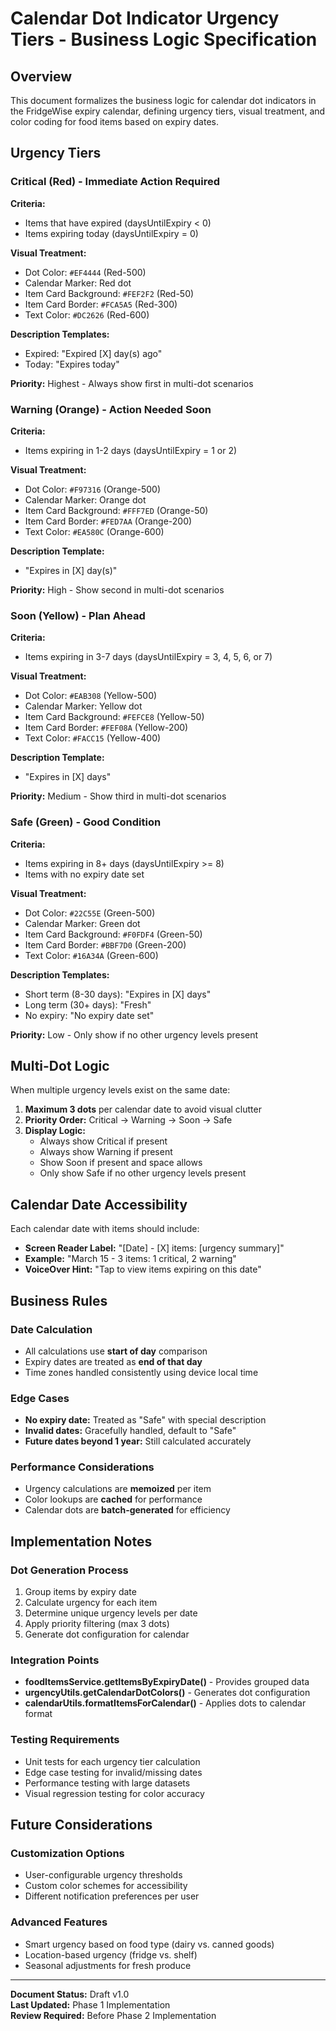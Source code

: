 # Calendar Dot Indicator Urgency Tiers - Business Logic Specification

## Overview

This document formalizes the business logic for calendar dot indicators in the FridgeWise expiry calendar, defining urgency tiers, visual treatment, and color coding for food items based on expiry dates.

## Urgency Tiers

### Critical (Red) - Immediate Action Required

**Criteria:**

- Items that have expired (daysUntilExpiry < 0)
- Items expiring today (daysUntilExpiry = 0)

**Visual Treatment:**

- Dot Color: `#EF4444` (Red-500)
- Calendar Marker: Red dot
- Item Card Background: `#FEF2F2` (Red-50)
- Item Card Border: `#FCA5A5` (Red-300)
- Text Color: `#DC2626` (Red-600)

**Description Templates:**

- Expired: "Expired [X] day(s) ago"
- Today: "Expires today"

**Priority:** Highest - Always show first in multi-dot scenarios

### Warning (Orange) - Action Needed Soon

**Criteria:**

- Items expiring in 1-2 days (daysUntilExpiry = 1 or 2)

**Visual Treatment:**

- Dot Color: `#F97316` (Orange-500)
- Calendar Marker: Orange dot
- Item Card Background: `#FFF7ED` (Orange-50)
- Item Card Border: `#FED7AA` (Orange-200)
- Text Color: `#EA580C` (Orange-600)

**Description Template:**

- "Expires in [X] day(s)"

**Priority:** High - Show second in multi-dot scenarios

### Soon (Yellow) - Plan Ahead

**Criteria:**

- Items expiring in 3-7 days (daysUntilExpiry = 3, 4, 5, 6, or 7)

**Visual Treatment:**

- Dot Color: `#EAB308` (Yellow-500)
- Calendar Marker: Yellow dot
- Item Card Background: `#FEFCE8` (Yellow-50)
- Item Card Border: `#FEF08A` (Yellow-200)
- Text Color: `#FACC15` (Yellow-400)

**Description Template:**

- "Expires in [X] days"

**Priority:** Medium - Show third in multi-dot scenarios

### Safe (Green) - Good Condition

**Criteria:**

- Items expiring in 8+ days (daysUntilExpiry >= 8)
- Items with no expiry date set

**Visual Treatment:**

- Dot Color: `#22C55E` (Green-500)
- Calendar Marker: Green dot
- Item Card Background: `#F0FDF4` (Green-50)
- Item Card Border: `#BBF7D0` (Green-200)
- Text Color: `#16A34A` (Green-600)

**Description Templates:**

- Short term (8-30 days): "Expires in [X] days"
- Long term (30+ days): "Fresh"
- No expiry: "No expiry date set"

**Priority:** Low - Only show if no other urgency levels present

## Multi-Dot Logic

When multiple urgency levels exist on the same date:

1. **Maximum 3 dots** per calendar date to avoid visual clutter
2. **Priority Order:** Critical → Warning → Soon → Safe
3. **Display Logic:**
   - Always show Critical if present
   - Always show Warning if present
   - Show Soon if present and space allows
   - Only show Safe if no other urgency levels present

## Calendar Date Accessibility

Each calendar date with items should include:

- **Screen Reader Label:** "[Date] - [X] items: [urgency summary]"
- **Example:** "March 15 - 3 items: 1 critical, 2 warning"
- **VoiceOver Hint:** "Tap to view items expiring on this date"

## Business Rules

### Date Calculation

- All calculations use **start of day** comparison
- Expiry dates are treated as **end of that day**
- Time zones handled consistently using device local time

### Edge Cases

- **No expiry date:** Treated as "Safe" with special description
- **Invalid dates:** Gracefully handled, default to "Safe"
- **Future dates beyond 1 year:** Still calculated accurately

### Performance Considerations

- Urgency calculations are **memoized** per item
- Color lookups are **cached** for performance
- Calendar dots are **batch-generated** for efficiency

## Implementation Notes

### Dot Generation Process

1. Group items by expiry date
2. Calculate urgency for each item
3. Determine unique urgency levels per date
4. Apply priority filtering (max 3 dots)
5. Generate dot configuration for calendar

### Integration Points

- **foodItemsService.getItemsByExpiryDate()** - Provides grouped data
- **urgencyUtils.getCalendarDotColors()** - Generates dot configuration
- **calendarUtils.formatItemsForCalendar()** - Applies dots to calendar format

### Testing Requirements

- Unit tests for each urgency tier calculation
- Edge case testing for invalid/missing dates
- Performance testing with large datasets
- Visual regression testing for color accuracy

## Future Considerations

### Customization Options

- User-configurable urgency thresholds
- Custom color schemes for accessibility
- Different notification preferences per user

### Advanced Features

- Smart urgency based on food type (dairy vs. canned goods)
- Location-based urgency (fridge vs. shelf)
- Seasonal adjustments for fresh produce

---

**Document Status:** Draft v1.0  
**Last Updated:** Phase 1 Implementation  
**Review Required:** Before Phase 2 Implementation
